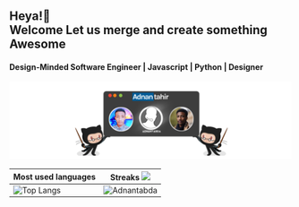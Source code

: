   <strong> <h2 style="align:center; display: inline">Heya!👋  
      Welcome Let us merge and create something Awesome </h2>
</strong>
  <strong><h4>Design-Minded Software Engineer | Javascript | Python | Designer  </h4></strong>

<img src="header-Image.png" alt="Alt Text" style="max-width: 100%;">



| Most used languages                                                                                                                                                   | Streaks <img src="https://media4.giphy.com/media/MIGbtLZoVjbl0bYbAd/giphy.gif?cid=ecf05e472t2h0i8d7dcjaoau9iqtchhr899hxmpxzzgc7lyw&rid=giphy.gif" width="30">                                                                                       |
| --------------------------------------------------------------------------------------------------------------------------------------------------------------------- | --------------------------------------------------------------------------------------------- |
| ![Top Langs](https://github-readme-stats.vercel.app/api/top-langs/?username=adnantabda&show_icons=true&theme=dark&hide_title=true) | ![Adnantabda](https://github-readme-streak-stats.herokuapp.com/?user=adnantabda&theme=dark) |


<br>
